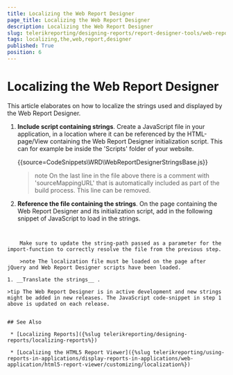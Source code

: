 ```yaml
---
title: Localizing the Web Report Designer
page_title: Localizing the Web Report Designer 
description: Localizing the Web Report Designer
slug: telerikreporting/designing-reports/report-designer-tools/web-report-designer/localizing-the-web-report-designer
tags: localizing,the,web,report,designer
published: True
position: 6
---
```


# Localizing the Web Report Designer

This article elaborates on how to localize the strings used and displayed by the Web Report Designer.

1. __Include script containing strings__. Create a JavaScript file in your application, in a location where it can be referenced by the HTML-page/View containing the Web Report Designer initialization script. This can for example be inside the 'Scripts' folder of your website.             

	{{source=CodeSnippets\WRD\WebReportDesignerStringsBase.js}}
 
	>note On the last line in the file above there is a comment with 'sourceMappingURL' that is automatically included as part of the build process. This line can be removed.

1. __Reference the file containing the strings__. On the page containing the Web Report Designer and its initialization script, add in the following snippet of JavaScript to load in the strings.             

	````js
<script type="text/javascript">
	import("/Scripts/WebReportDesignerStringsBase-{{buildversion}}.js").then((result) => {
		window.telerikWebDesignerResources = new result.WebReportDesignerStringsBase();
	});
	</script>
````

	Make sure to update the string-path passed as a parameter for the import-function to correctly resolve the file from the previous step.

	>note The localization file must be loaded on the page after jQuery and Web Report Designer scripts have been loaded.

1. __Translate the strings__ .

>tip The Web Report Designer is in active development and new strings might be added in new releases. The JavaScript code-snippet in step 1 above is updated on each release.


## See Also

 * [Localizing Reports]({%slug telerikreporting/designing-reports/localizing-reports%})

 * [Localizing the HTML5 Report Viewer]({%slug telerikreporting/using-reports-in-applications/display-reports-in-applications/web-application/html5-report-viewer/customizing/localization%})
